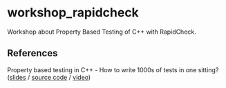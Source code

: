 # workshop_rapidcheck
Workshop about Property Based Testing of C++ with RapidCheck.

## References

Property based testing in C++ - How to write 1000s of tests in one sitting? ([slides](https://cdn2-ecros.pl/event/codedive/files/presentations/2016/Patryk_Malek_Property_based_testing_in_cpp.pdf)
/ [source code](https://github.com/pmalek/rapidcheck_codedive) 
/ [video](https://www.youtube.com/watch?v=aiapg-3vDcQ))

